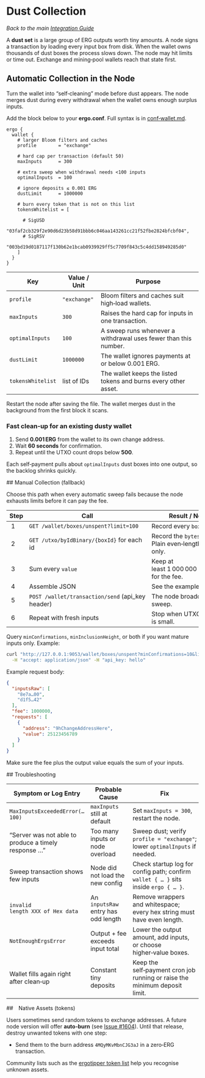 # Dust Collection

*Back to the main [Integration Guide](guide.md)*

A **dust set** is a large group of ERG outputs worth tiny amounts. A node signs a transaction by loading every input box from disk. When the wallet owns thousands of dust boxes the process slows down. The node may hit limits or time out. Exchange and mining‑pool wallets reach that state first.


## Automatic Collection in the Node

Turn the wallet into “self‑cleaning” mode before dust appears. The node merges dust during every withdrawal when the wallet owns enough surplus inputs.

Add the block below to your **ergo.conf**. Full syntax is in [conf‑wallet.md](conf-wallet.md).

```hocon
ergo {
  wallet {
    # larger Bloom filters and caches
    profile        = "exchange"       

    # hard cap per transaction (default 50)
    maxInputs      = 300

    # extra sweep when withdrawal needs <100 inputs             
    optimalInputs  = 100

    # ignore deposits ≤ 0.001 ERG              
    dustLimit      = 1000000

    # burn every token that is not on this list
    tokensWhitelist = [         
      
      # SigUSD      
      "03faf2cb329f2e90d6d23b58d91bbb6c046aa143261cc21f52fbe2824bfcbf04",
      # SigRSV 
      "003bd19d0187117f130b62e1bcab0939929ff5c7709f843c5c4dd158949285d0"  
    ]
  }
}
```

| Key               | Value / Unit | Purpose                                                         |
| ----------------- | ------------ | --------------------------------------------------------------- |
| `profile`         | `"exchange"` | Bloom filters and caches suit high‑load wallets.                |
| `maxInputs`       | `300`        | Raises the hard cap for inputs in one transaction.              |
| `optimalInputs`   | `100`        | A sweep runs whenever a withdrawal uses fewer than this number. |
| `dustLimit`       | `1000000`    | The wallet ignores payments at or below 0.001 ERG.              |
| `tokensWhitelist` | list of IDs  | The wallet keeps the listed tokens and burns every other asset. |

Restart the node after saving the file. The wallet merges dust in the background from the first block it scans.

### Fast clean‑up for an existing dusty wallet

1. Send **0.001 ERG** from the wallet to its own change address.
2. Wait **60 seconds** for confirmation.
3. Repeat until the UTXO count drops below **500**.

Each self‑payment pulls about `optimalInputs` dust boxes into one output, so the backlog shrinks quickly.



## Manual Collection (fallback)

Choose this path when every automatic sweep fails because the node exhausts limits before it can pay the fee.

| Step  | Call                                              | Result / Note                                         |
| ----- | ------------------------------------------------- | ----------------------------------------------------- |
|  1    | `GET /wallet/boxes/unspent?limit=100`             | Record every `boxId`.                                 |
|  2    | `GET /utxo/byIdBinary/{boxId}` for each id        | Record the `bytes` field. Plain even‑length hex only. |
|  3    | Sum every `value`                                 | Keep at least 1 000 000 nanoERG for the fee.          |
|  4    | Assemble JSON                                     | See the example below.                                |
|  5    | `POST /wallet/transaction/send` (api\_key header) | The node broadcasts the sweep.                        |
|  6    | Repeat with fresh inputs                          | Stop when UTXO count is small.                        |

Query `minConfirmations`, `minInclusionHeight`, or both if you want mature inputs only. Example:

```bash
curl "http://127.0.0.1:9053/wallet/boxes/unspent?minConfirmations=10&limit=100" \
  -H "accept: application/json" -H "api_key: hello"
```

Example request body:

```json
{
  "inputsRaw": [
    "8e7a…00",
    "d1f5…42"
  ],
  "fee": 1000000,
  "requests": [
    {
      "address": "9hChangeAddressHere",
      "value": 25123456789
    }
  ]
}
```

Make sure the fee plus the output value equals the sum of your inputs.


## Troubleshooting

| Symptom or Log Entry                                 | Probable Cause                      | Fix                                                                                 |
| ---------------------------------------------------- | ----------------------------------- | ----------------------------------------------------------------------------------- |
| `MaxInputsExceededError(…100)`                       | `maxInputs` still at default        | Set `maxInputs = 300`, restart the node.                                            |
| “Server was not able to produce a timely response …” | Too many inputs or node overload    | Sweep dust; verify `profile = "exchange"`; lower `optimalInputs` if needed.         |
| Sweep transaction shows few inputs                   | Node did not load the new config    | Check startup log for config path; confirm `wallet { … }` sits inside `ergo { … }`. |
| `invalid length XXX of Hex data`                     | An `inputsRaw` entry has odd length | Remove wrappers and whitespace; every hex string must have even length.             |
| `NotEnoughErgsError`                                 | Output + fee exceeds input total    | Lower the output amount, add inputs, or choose higher‑value boxes.                  |
| Wallet fills again right after clean‑up              | Constant tiny deposits              | Keep the self‑payment cron job running or raise the minimum deposit limit.          |



## Native Assets (tokens)

Users sometimes send random tokens to exchange addresses. A future node version will offer **auto‑burn** (see [Issue #1604](https://github.com/ergoplatform/ergo/issues/1604)). Until that release, destroy unwanted tokens with one step:

* Send them to the burn address `4MQyMKvMbnCJG3aJ` in a zero‑ERG transaction.

Community lists such as the [ergotipper token list](https://github.com/Luivatra/ergotipper-tokens) help you recognise unknown assets.



